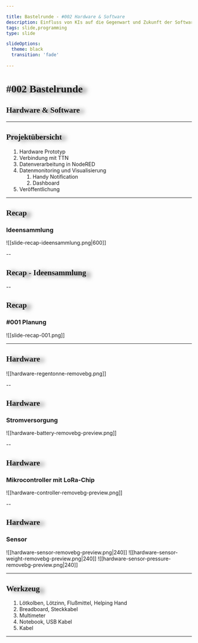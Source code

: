 ```yaml
---

title: Bastelrunde - #002 Hardware & Software
description: Einfluss von KIs auf die Gegenwart und Zukunft der Software-Entwicklung.
tags: slide,programming
type: slide

slideOptions:
  theme: black
  transition: 'fade'
  
---
```


<!-- slide bg="[[vergissberlin_young_person_in_a_garden_with_a_microcontroller_e_4b8f3925-109e-4348-b8c7-eceac7ae8b4e.png]]" data-auto-animate     -->

# #002 Bastelrunde
<!-- element style="padding-top: 30%" -->
## Hardware & Software


---
## Projektübersicht

1. Hardware Prototyp
3. Verbindung mit TTN<!-- element class="fragment" -->
4. Datenverarbeitung in NodeRED<!-- element class="fragment" -->
5. Datenmonitoring und Visualisierung<!-- element class="fragment" -->
	1. Handy Notification
	2. Dashboard
6. Veröffentlichung<!-- element class="fragment" -->


---

## Recap
### Ideensammlung

![[slide-recap-ideensammlung.png|600]]

--


## Recap - Ideensammlung




<!--
	1. Briefkasteneinwurf
	2. Smarte Regentonne
	3. Bodenfeuchte-Sensor
-->

--
## Recap
### #001 Planung


![[slide-recap-001.png]]



---

## Hardware

![[hardware-regentonne-removebg.png]]

--

## Hardware
### Stromversorgung

![[hardware-battery-removebg-preview.png]]


--

## Hardware
### Mikrocontroller mit LoRa-Chip

![[hardware-controller-removebg-preview.png]]

--

## Hardware
### Sensor

<split even gap="1">
![[hardware-sensor-removebg-preview.png|240]]
![[hardware-sensor-weight-removebg-preview.png|240]]
![[hardware-sensor-pressure-removebg-preview.png|240]]
</split>

---

## Werkzeug

1. Lötkolben, Lötzinn, Flußmittel, Helping Hand
2. Breadboard, Steckkabel
3. Multimeter
4. Notebook, USB Kabel
5. Kabel

---

<!--
1. Titelbild
2. Projektübersicht
	1. Planung
	2. Hardware Prototyp
	3. Verbindung mit TTN
	4. Datenverarbeitung in NodeRED
	5. Datenmonitoring und Visualisierung
		1. Handy Notification
		2. Dashboard
	6. Veröffentlichung
3. Recap Planung
4. Hardware Prototyp
	1. Hardware
		1. Microcontroller
		2. Energieversorgung
		3. Breadboard + Kabel
	2. Werkzeug
		1. Lötkolben + Lötzinn
-->
<style>
@import url('https://fonts.googleapis.com/css2?family=Permanent+Marker&display=swap');

h1, h2 {
	font-family: 'Permanent Marker', cursive !important;
	text-shadow: 12px 2px 12px #00000099 !important;
}
ol, ul {
	margin-left: 12px !important;
	padding-left: 12px;
}
li, p {
	text-align: left;
}
li {
	margin-left: 12px !important;
}
.reveal section img {
	border: 0;
}
</style>